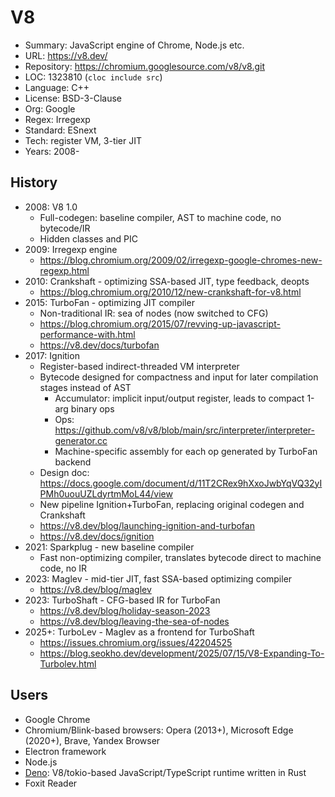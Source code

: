 # V8

* Summary:    JavaScript engine of Chrome, Node.js etc.
* URL:        https://v8.dev/
* Repository: https://chromium.googlesource.com/v8/v8.git
* LOC:        1323810 (`cloc include src`)
* Language:   C++
* License:    BSD-3-Clause
* Org:        Google
* Regex:      Irregexp
* Standard:   ESnext
* Tech:       register VM, 3-tier JIT
* Years:      2008-

## History

* 2008: V8 1.0
  * Full-codegen: baseline compiler, AST to machine code, no bytecode/IR
  * Hidden classes and PIC
* 2009: Irregexp engine
  * https://blog.chromium.org/2009/02/irregexp-google-chromes-new-regexp.html 
* 2010: Crankshaft - optimizing SSA-based JIT, type feedback, deopts
  * https://blog.chromium.org/2010/12/new-crankshaft-for-v8.html
* 2015: TurboFan - optimizing JIT compiler
  * Non-traditional IR: sea of nodes (now switched to CFG)
  * https://blog.chromium.org/2015/07/revving-up-javascript-performance-with.html
  * https://v8.dev/docs/turbofan
* 2017: Ignition
  * Register-based indirect-threaded VM interpreter
  * Bytecode designed for compactness and input for later compilation stages instead of AST
    * Accumulator: implicit input/output register, leads to compact 1-arg binary ops
    * Ops: https://github.com/v8/v8/blob/main/src/interpreter/interpreter-generator.cc
    * Machine-specific assembly for each op generated by TurboFan backend
  * Design doc: https://docs.google.com/document/d/11T2CRex9hXxoJwbYqVQ32yIPMh0uouUZLdyrtmMoL44/view
  * New pipeline Ignition+TurboFan, replacing original codegen and Crankshaft
  * https://v8.dev/blog/launching-ignition-and-turbofan
  * https://v8.dev/docs/ignition
* 2021: Sparkplug - new baseline compiler
  * Fast non-optimizing compiler, translates bytecode direct to machine code, no IR
* 2023: Maglev - mid-tier JIT, fast SSA-based optimizing compiler
  * https://v8.dev/blog/maglev
* 2023: TurboShaft - CFG-based IR for TurboFan
  * https://v8.dev/blog/holiday-season-2023
  * https://v8.dev/blog/leaving-the-sea-of-nodes
* 2025+: TurboLev - Maglev as a frontend for TurboShaft
  * https://issues.chromium.org/issues/42204525
  * https://blog.seokho.dev/development/2025/07/15/V8-Expanding-To-Turbolev.html

## Users

* Google Chrome
* Chromium/Blink-based browsers: Opera (2013+), Microsoft Edge (2020+), Brave, Yandex Browser
* Electron framework
* Node.js
* [Deno](https://github.com/denoland/deno): V8/tokio-based JavaScript/TypeScript runtime written in Rust
* Foxit Reader
